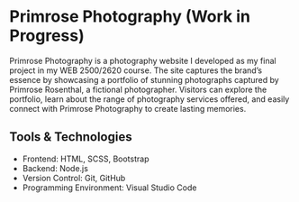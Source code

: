 # Primrose Photography (Work in Progress)
Primrose Photography is a photography website I developed as my final project in my WEB 2500/2620 course. The site captures the brand’s essence by showcasing a portfolio of stunning photographs captured by Primrose Rosenthal, a fictional photographer. Visitors can explore the portfolio, learn about the range of photography services offered, and easily connect with Primrose Photography to create lasting memories.

## Tools & Technologies
- Frontend: HTML, SCSS, Bootstrap
- Backend: Node.js
- Version Control: Git, GitHub
- Programming Environment: Visual Studio Code
